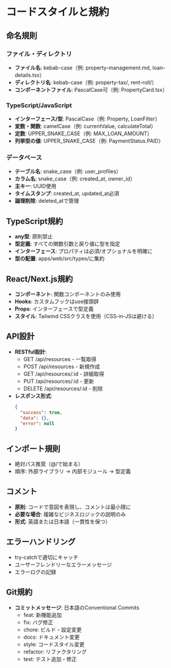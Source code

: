 # コードスタイルと規約

## 命名規則

### ファイル・ディレクトリ
- **ファイル名**: kebab-case（例: property-management.md, loan-details.tsx）
- **ディレクトリ名**: kebab-case（例: property-tax/, rent-roll/）
- **コンポーネントファイル**: PascalCase可（例: PropertyCard.tsx）

### TypeScript/JavaScript
- **インターフェース/型**: PascalCase（例: Property, LoanFilter）
- **変数・関数**: camelCase（例: currentValue, calculateTotal）
- **定数**: UPPER_SNAKE_CASE（例: MAX_LOAN_AMOUNT）
- **列挙型の値**: UPPER_SNAKE_CASE（例: PaymentStatus.PAID）

### データベース
- **テーブル名**: snake_case（例: user_profiles）
- **カラム名**: snake_case（例: created_at, owner_id）
- **主キー**: UUID使用
- **タイムスタンプ**: created_at, updated_at必須
- **論理削除**: deleted_atで管理

## TypeScript規約
- **any型**: 原則禁止
- **型定義**: すべての関数引数と戻り値に型を指定
- **インターフェース**: プロパティは必須/オプショナルを明確に
- **型の配置**: apps/web/src/types/に集約

## React/Next.js規約
- **コンポーネント**: 関数コンポーネントのみ使用
- **Hooks**: カスタムフックはuse接頭辞
- **Props**: インターフェースで型定義
- **スタイル**: Tailwind CSSクラスを使用（CSS-in-JSは避ける）

## API設計
- **RESTful設計**:
  - GET /api/resources - 一覧取得
  - POST /api/resources - 新規作成
  - GET /api/resources/:id - 詳細取得
  - PUT /api/resources/:id - 更新
  - DELETE /api/resources/:id - 削除
- **レスポンス形式**:
  ```json
  {
    "success": true,
    "data": {},
    "error": null
  }
  ```

## インポート規則
- 絶対パス推奨（@/で始まる）
- 順序: 外部ライブラリ → 内部モジュール → 型定義

## コメント
- **原則**: コードで意図を表現し、コメントは最小限に
- **必要な場合**: 複雑なビジネスロジックの説明のみ
- **形式**: 英語または日本語（一貫性を保つ）

## エラーハンドリング
- try-catchで適切にキャッチ
- ユーザーフレンドリーなエラーメッセージ
- エラーログの記録

## Git規約
- **コミットメッセージ**: 日本語のConventional Commits
  - feat: 新機能追加
  - fix: バグ修正
  - chore: ビルド・設定変更
  - docs: ドキュメント変更
  - style: コードスタイル変更
  - refactor: リファクタリング
  - test: テスト追加・修正